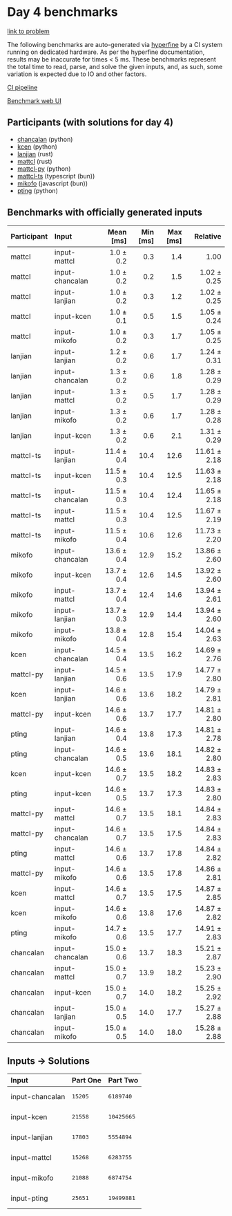 # Day 4 benchmarks

[link to problem](https://adventofcode.com/2023/day/4)

The following benchmarks are auto-generated via
[hyperfine](https://github.com/sharkdp/hyperfine) by a CI system running on
dedicated hardware. As per the hyperfine documentation, results may be
inaccurate for times < 5 ms. These benchmarks represent the total time to read,
parse, and solve the given inputs, and, as such, some variation is expected due
to IO and other factors.

[CI pipeline](http://ci.papercode.net:8080/teams/main/pipelines/aoc2023)

[Benchmark web UI](https://aoc.ancalagon.black)


## Participants (with solutions for day 4)

- [chancalan](https://github.com/chancalan/aoc2023) (python)
- [kcen](https://github.com/kcen/aoc2023) (python)
- [lanjian](https://github.com/lanjian/aoc-2023) (rust)
- [mattcl](https://github.com/mattcl/aoc2023) (rust)
- [mattcl-py](https://github.com/mattcl/aoc2023-py) (python)
- [mattcl-ts](https://github.com/mattcl/aoc2023-js) (typescript (bun))
- [mikofo](https://github.com/mikofo/advent-of-code-2023) (javascript (bun))
- [pting](https://github.com/pting/aoc2023) (python)


## Benchmarks with officially generated inputs

| Participant | Input | Mean [ms] | Min [ms] | Max [ms] | Relative |
|:---|:---|---:|---:|---:|---:|
| mattcl | input-mattcl | 1.0 ± 0.2 | 0.3 | 1.4 | 1.00 |
| mattcl | input-chancalan | 1.0 ± 0.2 | 0.2 | 1.5 | 1.02 ± 0.25 |
| mattcl | input-lanjian | 1.0 ± 0.2 | 0.3 | 1.2 | 1.02 ± 0.25 |
| mattcl | input-kcen | 1.0 ± 0.1 | 0.5 | 1.5 | 1.05 ± 0.24 |
| mattcl | input-mikofo | 1.0 ± 0.2 | 0.3 | 1.7 | 1.05 ± 0.25 |
| lanjian | input-lanjian | 1.2 ± 0.2 | 0.6 | 1.7 | 1.24 ± 0.31 |
| lanjian | input-chancalan | 1.3 ± 0.2 | 0.6 | 1.8 | 1.28 ± 0.29 |
| lanjian | input-mattcl | 1.3 ± 0.2 | 0.5 | 1.7 | 1.28 ± 0.29 |
| lanjian | input-mikofo | 1.3 ± 0.2 | 0.6 | 1.7 | 1.28 ± 0.28 |
| lanjian | input-kcen | 1.3 ± 0.2 | 0.6 | 2.1 | 1.31 ± 0.29 |
| mattcl-ts | input-lanjian | 11.4 ± 0.4 | 10.4 | 12.6 | 11.61 ± 2.18 |
| mattcl-ts | input-kcen | 11.5 ± 0.3 | 10.4 | 12.5 | 11.63 ± 2.18 |
| mattcl-ts | input-chancalan | 11.5 ± 0.3 | 10.4 | 12.4 | 11.65 ± 2.18 |
| mattcl-ts | input-mattcl | 11.5 ± 0.3 | 10.4 | 12.5 | 11.67 ± 2.19 |
| mattcl-ts | input-mikofo | 11.5 ± 0.4 | 10.6 | 12.6 | 11.73 ± 2.20 |
| mikofo | input-chancalan | 13.6 ± 0.4 | 12.9 | 15.2 | 13.86 ± 2.60 |
| mikofo | input-kcen | 13.7 ± 0.4 | 12.6 | 14.5 | 13.92 ± 2.60 |
| mikofo | input-mattcl | 13.7 ± 0.4 | 12.4 | 14.6 | 13.94 ± 2.61 |
| mikofo | input-lanjian | 13.7 ± 0.3 | 12.9 | 14.4 | 13.94 ± 2.60 |
| mikofo | input-mikofo | 13.8 ± 0.4 | 12.8 | 15.4 | 14.04 ± 2.63 |
| kcen | input-chancalan | 14.5 ± 0.4 | 13.5 | 16.2 | 14.69 ± 2.76 |
| mattcl-py | input-lanjian | 14.5 ± 0.6 | 13.5 | 17.9 | 14.77 ± 2.80 |
| kcen | input-lanjian | 14.6 ± 0.6 | 13.6 | 18.2 | 14.79 ± 2.81 |
| mattcl-py | input-kcen | 14.6 ± 0.6 | 13.7 | 17.7 | 14.81 ± 2.80 |
| pting | input-lanjian | 14.6 ± 0.4 | 13.8 | 17.3 | 14.81 ± 2.78 |
| pting | input-chancalan | 14.6 ± 0.5 | 13.6 | 18.1 | 14.82 ± 2.80 |
| kcen | input-kcen | 14.6 ± 0.7 | 13.5 | 18.2 | 14.83 ± 2.83 |
| pting | input-kcen | 14.6 ± 0.5 | 13.7 | 17.3 | 14.83 ± 2.80 |
| mattcl-py | input-mattcl | 14.6 ± 0.7 | 13.5 | 18.1 | 14.84 ± 2.83 |
| mattcl-py | input-chancalan | 14.6 ± 0.7 | 13.5 | 17.5 | 14.84 ± 2.83 |
| pting | input-mattcl | 14.6 ± 0.6 | 13.7 | 17.8 | 14.84 ± 2.82 |
| mattcl-py | input-mikofo | 14.6 ± 0.6 | 13.5 | 17.8 | 14.86 ± 2.81 |
| kcen | input-mattcl | 14.6 ± 0.7 | 13.5 | 17.5 | 14.87 ± 2.85 |
| kcen | input-mikofo | 14.6 ± 0.6 | 13.8 | 17.6 | 14.87 ± 2.82 |
| pting | input-mikofo | 14.7 ± 0.6 | 13.5 | 17.7 | 14.91 ± 2.83 |
| chancalan | input-chancalan | 15.0 ± 0.6 | 13.7 | 18.3 | 15.21 ± 2.87 |
| chancalan | input-mattcl | 15.0 ± 0.7 | 13.9 | 18.2 | 15.23 ± 2.90 |
| chancalan | input-kcen | 15.0 ± 0.7 | 14.0 | 18.2 | 15.25 ± 2.92 |
| chancalan | input-lanjian | 15.0 ± 0.5 | 14.0 | 17.7 | 15.27 ± 2.88 |
| chancalan | input-mikofo | 15.0 ± 0.5 | 14.0 | 18.0 | 15.28 ± 2.88 |


## Inputs -> Solutions

| Input | Part One | Part Two |
|:---|:---|:---|
|input-chancalan|<pre>15205</pre>|<pre>6189740</pre>|
|input-kcen|<pre>21558</pre>|<pre>10425665</pre>|
|input-lanjian|<pre>17803</pre>|<pre>5554894</pre>|
|input-mattcl|<pre>15268</pre>|<pre>6283755</pre>|
|input-mikofo|<pre>21088</pre>|<pre>6874754</pre>|
|input-pting|<pre>25651</pre>|<pre>19499881</pre>|